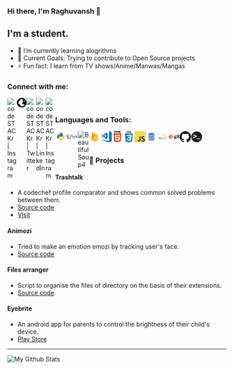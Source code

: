 <!--
**vansh-tiwari/vansh-tiwari** is a ✨ _special_ ✨ repository because its `README.md` (this file) appears on your GitHub profile.

Here are some ideas to get you started:

- 🔭 I’m currently working on ...
- 🌱 I’m currently learning ...
- 👯 I’m looking to collaborate on ...
- 🤔 I’m looking for help with ...
- 💬 Ask me about ...
- 📫 How to reach me: ...
- 😄 Pronouns: ...
- ⚡ Fun fact: ...
-->


### Hi there, I'm Raghuvansh 👋

## I'm a student.
- 🌱 I’m currently learning alogrithms
- 🥅 Current Goals: Trying to contribute to Open Source projects
- ⚡ Fun fact: I learn from TV shows/Anime/Manwas/Mangas

### Connect with me:
[<img align="left" alt="codeSTACKr | Instagram" width="22px" src="https://cdn.jsdelivr.net/npm/simple-icons@v3/icons/hackerrank.svg" />][hackerrank]
[<img align="left" alt="vanshtiwari.me" width="22px" src="https://raw.githubusercontent.com/iconic/open-iconic/master/svg/globe.svg" />][website]
[<img align="left" alt="codeSTACKr | Twitter" width="22px" src="https://cdn.jsdelivr.net/npm/simple-icons@v3/icons/twitter.svg" />][twitter]
[<img align="left" alt="codeSTACKr | LinkedIn" width="22px" src="https://cdn.jsdelivr.net/npm/simple-icons@v3/icons/linkedin.svg" />][linkedin]
[<img align="left" alt="codeSTACKr | Instagram" width="22px" src="https://cdn.jsdelivr.net/npm/simple-icons@v3/icons/instagram.svg" />][instagram]

<br />

### Languages and Tools:
<img align="left" alt="Python" width="26px" src="https://raw.githubusercontent.com/github/explore/80688e429a7d4ef2fca1e82350fe8e3517d3494d/topics/python/python.png" />
<img align="left" alt="Flask" width="26px" src="https://raw.githubusercontent.com/github/explore/80688e429a7d4ef2fca1e82350fe8e3517d3494d/topics/flask/flask.png" />
<img align="left" alt="BeautifulSoup4" width="26px" src="https://www.crummy.com/software/BeautifulSoup/bs4/doc/_images/6.1.jpg" />
<img align="left" alt="Firebase" width="26px" src="https://raw.githubusercontent.com/github/explore/80688e429a7d4ef2fca1e82350fe8e3517d3494d/topics/firebase/firebase.png" />
<img align="left" alt="Visual Studio Code" width="26px" src="https://raw.githubusercontent.com/github/explore/80688e429a7d4ef2fca1e82350fe8e3517d3494d/topics/visual-studio-code/visual-studio-code.png" />
<img align="left" alt="HTML5" width="26px" src="https://raw.githubusercontent.com/github/explore/80688e429a7d4ef2fca1e82350fe8e3517d3494d/topics/html/html.png" />
<img align="left" alt="CSS3" width="26px" src="https://raw.githubusercontent.com/github/explore/80688e429a7d4ef2fca1e82350fe8e3517d3494d/topics/css/css.png" />
<img align="left" alt="JavaScript" width="26px" src="https://raw.githubusercontent.com/github/explore/80688e429a7d4ef2fca1e82350fe8e3517d3494d/topics/javascript/javascript.png" />
<img align="left" alt="SQL" width="26px" src="https://raw.githubusercontent.com/github/explore/80688e429a7d4ef2fca1e82350fe8e3517d3494d/topics/sql/sql.png" />
<img align="left" alt="MySQL" width="26px" src="https://raw.githubusercontent.com/github/explore/80688e429a7d4ef2fca1e82350fe8e3517d3494d/topics/mysql/mysql.png" />
<img align="left" alt="Git" width="26px" src="https://raw.githubusercontent.com/github/explore/80688e429a7d4ef2fca1e82350fe8e3517d3494d/topics/git/git.png" />
<img align="left" alt="GitHub" width="26px" src="https://raw.githubusercontent.com/github/explore/78df643247d429f6cc873026c0622819ad797942/topics/github/github.png" />
<img align="left" alt="Terminal" width="26px" src="https://raw.githubusercontent.com/github/explore/80688e429a7d4ef2fca1e82350fe8e3517d3494d/topics/terminal/terminal.png" />



<br />
<br />

### 📕 Projects
#### Trashtalk
- A codechef profile comparator and shows common solved problems between them.
- [Source code](https://github.com/vansh-tiwari/trashtalk)
- [Visit](https://mytrashtalk.herokuapp.com/codechef/)

#### Animozi
- Tried to make an emotion emozi by tracking user's face.
- [Source code](https://drive.google.com/file/d/17GqLDBmUt1gMCUqXEo7V4acDroN4s_Fj/view?usp=sharing)

#### Files arranger
- Script to organise the files of directory on the basis of their extensions.
- [Source code](https://github.com/vansh-tiwari/filesarranger)

#### Eyebrite
- An android app for parents to control the brightness of their child's device.
- [Play Store](https://play.google.com/store/apps/details?id=me.vansh.eyebrite)

---

<img align="left" alt="My Github Stats" src="https://github-readme-stats.vercel.app/api?username=vansh-tiwari&count_private=true&show_icons=true&hide_border=true&theme=buefy" />

[hackerrank]: https://www.hackerrank.com/vanshtiwari
[website]: http://vanshtiwari.me
[twitter]: https://twitter.com/vanshtiwari_me
[youtube]: https://youtube.com/HRTUTORIALS
[instagram]: https://instagram.com/vanshtiwari.me
[linkedin]: https://linkedin.com/in/vanshtiwari-me
[quora]: https://www.quora.com/profile/Raghuvansh-Mani-Tiwari